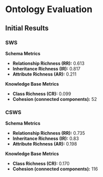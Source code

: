 # Ontology Evaluation

## Initial Results

### SWS

**Schema Metrics**  
- **Relationship Richness (RR):** 0.613
- **Inheritance Richness (IR):** 0.817  
- **Attribute Richness (AR):** 0.211  

**Knowledge Base Metrics**  
- **Class Richness (CR):** 0.099 
- **Cohesion (connected components):** 52

### CSWS

**Schema Metrics**  
- **Relationship Richness (RR):** 0.735
- **Inheritance Richness (IR):** 0.83
- **Attribute Richness (AR):** 0.198 

**Knowledge Base Metrics**  
- **Class Richness (CR):** 0.170
- **Cohesion (connected components):** 116
